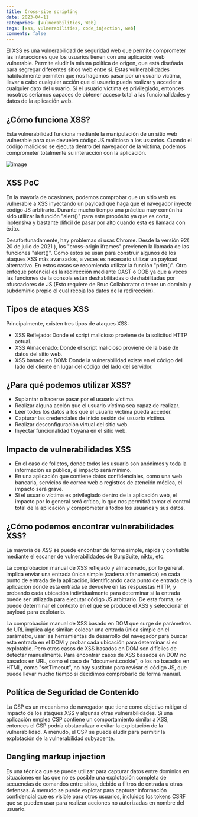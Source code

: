 ```yaml
---
title: Cross-site scripting
date: 2023-04-11
categories: [Vulnerabilities, Web]
tags: [xss, vulnerabilities, code_injection, web]
comments: false
---
```


El XSS es una vulnerabilidad de seguridad web que permite comprometer las interacciones que los usuarios tienen con una aplicación web vulnerable. Permite eludir la misma política de origen, que está diseñada para segregar diferentes sitios web entre sí. Estas vulnerabilidades habitualmente permiten que nos hagamos pasar por un usuario víctima, llevar a cabo cualquier acción que el usuario pueda realizar y acceder a cualquier dato del usuario. Si el usuario víctima es privilegiado, entonces nosotros seríamos capaces de obtener acceso total a las funcionalidades y datos de la aplicación web.

## ¿Cómo funciona XSS?
Esta vulnerabilidad funciona mediante la manipulación de un sitio web vulnerable para que devuelva código JS malicioso a los usuarios. Cuando el código malicioso se ejecuta dentro del navegador de la víctima, podemos comprometer totalmente su interacción con la aplicación.

![image](https://user-images.githubusercontent.com/86857414/231242069-6f3d3b19-0094-46b4-a3a4-6b24da10e462.png)

## XSS PoC
En la mayoría de ocasiones, podemos comprobar que un sitio web es vulnerable a XSS inyectando un payload que haga que el navegador inyecte código JS arbitrario. Durante mucho tiempo una práctica muy común ha sido utilizar la función "alert()" para este propósito ya que es corta, inofensiva y bastante difícil de pasar por alto cuando esta es llamada con éxito.

Desafortunadamente, hay problemas si usas Chrome. Desde la versión 92( 20 de julio de 2021 ), los "cross-origin iframes" previenen la llamada de las funciones "alert()". Como estos se usan para construir algunos de los ataques XSS más avanzados, a veces es necesario utilizar un payload alternativo. En estos casos se recomienda utilizar la función "print()". Otro enfoque potencial es la redirección mediante OAST o OOB ya que a veces las funciones de la consola están deshabilitadas o deshabilitadas por ofuscadores de JS (Esto requiere de Bruc Collaborator o tener un dominio y subdominio propio el cual recoja los datos de la redirección).

## Tipos de ataques XSS
Principalmente, existen tres tipos de ataques XSS:
- XSS Reflejado: Donde el script malicioso proviene de la solicitud HTTP actual.
- XSS Almacenado: Donde el script malicioso proviene de la base de datos del sitio web.
- XSS basado en DOM: Donde la vulnerabilidad existe en el código del lado del cliente en lugar del código del lado del servidor.

## ¿Para qué podemos utilizar XSS?
- Suplantar o hacerse pasar por el usuario víctima.
- Realizar alguna acción que el usuario víctima sea capaz de realizar.
- Leer todos los datos a los que el usuario víctima pueda acceder.
- Capturar las credenciales de inicio sesión del usuario víctima.
- Realizar desconfiguración virtual del sitio web.
- Inyectar funcionalidad troyana en el sitio web.

## Impacto de vulnerabilidades XSS
- En el caso de folletos, donde todos los usuario son anónimos y toda la información es pública, el impacto será mínimo.
- En una aplicación que contiene datos confidenciales, como una web bancaria, servicios de correo web o registros de atención médica, el impacto será grave.
- Si el usuario víctima es privilegiado dentro de la aplicación web, el impacto por lo general será crítico, lo que nos permitirá tomar el control total de la aplicación y comprometer a todos los usuarios y sus datos.

## ¿Cómo podemos encontrar vulnerabilidades XSS?
La mayoría de XSS se puede encontrar de forma simple, rápida y confiable mediante el escaner de vulnerabilidades de BurpSuite, nikto, etc.

La comprobación manual de XSS reflejado y almacenado, por lo general, implica enviar una entrada única simple (cadena alfanumérica) en cada punto de entrada de la aplicación, identificando cada punto de entrada de la aplicación dónde esta entrada se devuelve en las respuestas HTTP, y probando cada ubicación individualmente para determinar si la entrada puede ser utilizada para ejecutar código JS arbitrario. De esta forma, se puede determinar el contexto en el que se produce el XSS y seleccionar el payload para explotarlo.

La comprobación manual de XSS basado en DOM que surge de parámetros de URL implica algo similar: colocar una entrada única simple en el parámetro, usar las herramientas de desarrollo del navegador para buscar esta entrada en el DOM y probar cada ubicación para determinar si es explotable. Pero otros casos de XSS basados en DOM son difíciles de detectar manualmente. Para encontrar casos de XSS basados en DOM no basados en URL, como el caso de "document.cookie", o los no basados en HTML, como "setTimeout", no hay sustituto para revisar el código JS, que puede llevar mucho tiempo si decidimos comprobarlo de forma manual. 

## Política de Seguridad de Contenido
La CSP es un mecanismo de navegador que tiene como objetivo mitigar el impacto de los ataques XSS y algunas otras vulnerabilidades. Si una aplicación emplea CSP contiene un comportamiento similar a XSS, entonces el CSP podría obstaculizar o evitar la explotación de la vulnerabilidad. A menudo, el CSP se puede eludir para permitir la explotación de la vulnerabilidad subyacente. 

## Dangling markup injection
Es una técnica que se puede utilizar para capturar datos entre dominios en situaciones en las que no es posible una explotación completa de secuencias de comandos entre sitios, debido a filtros de entrada u otras defensas. A menudo se puede explotar para capturar información confidencial que es visible para otros usuarios, incluidos los tokens CSRF que se pueden usar para realizar acciones no autorizadas en nombre del usuario.

